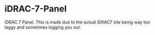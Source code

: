 # iDRAC-7-Panel
iDRAC 7 Panel. This is made due to the actual iDRAC7 site being way too laggy and sometimes logging you out.
